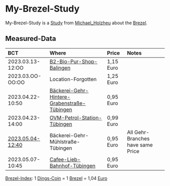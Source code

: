 # My-Brezel-Study

My-Brezel-Study is a [Study](640001.md) from [Michael_Holzheu](0.md) about the [Brezel](203410001.md).

## Measured-Data

| BCT                | Where                                    | Price                      | Notes                      |
|:-------------------|:-----------------------------------------|:---------------------------|:---------------------------|
| 2023.03.13-12:OO   | [B2-Bio-Pur-Shop-Balingen](302000002.md) | 1,15 Euro                  |                            |
| 2023.03.OO-OO:OO   | Location-Forgotten                       | 1,25 Euro                  |                            |
| 2023.04.22-10:50   | [Bäckerei-Gehr-Hintere-Grabenstraße-Tübingen](2010010.md) | 0,95 Euro |                            |
| 2023.04.23-14:00   | [OVM-Petrol-Station-Tübingen](2010009.md) | 0,99 Euro                 |                            |
| [2023.05.04-12:40](21.md#4101)  | Bäckerei-Gehr-Mühlstraße-Tübingen | 0,95 Euro            | All Gehr-Branches have same Price |
| 2023.05.07-10:45   | [Cafee-Lieb-Bahnhof-Tübingen](2010015.md) | 0,95 Euro                 |                            |

[Brezel-Index](302000003.md): 1 [Dings-Coin](300000040.md) = 1 [Brezel](203410001.md) = 1,04 [Euro](130000004.md)
